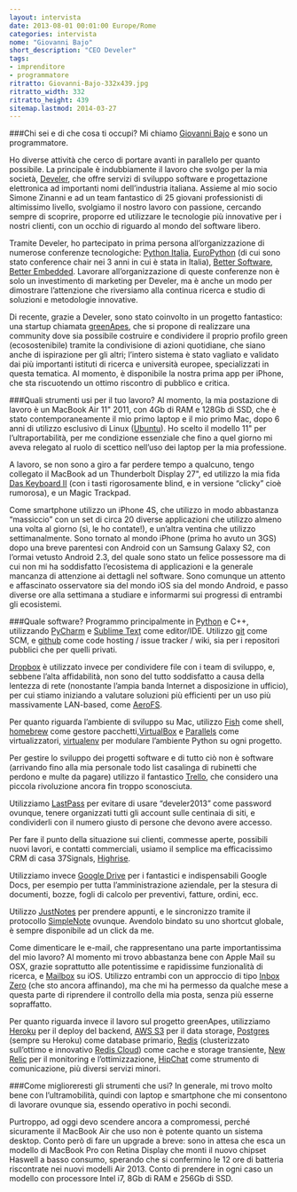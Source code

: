 ```yaml
---
layout: intervista
date: 2013-08-01 00:01:00 Europe/Rome
categories: intervista
nome: "Giovanni Bajo"
short_description: "CEO Develer"
tags:
- imprenditore
- programmatore
ritratto: Giovanni-Bajo-332x439.jpg
ritratto_width: 332
ritratto_height: 439
sitemap.lastmod: 2014-03-27
---
```

###Chi sei e di che cosa ti occupi?
Mi chiamo [Giovanni Bajo][1] e sono un programmatore.

Ho diverse attività che cerco di portare avanti in parallelo per quanto possibile. La principale è indubbiamente il lavoro che svolgo per la mia società, [Develer][2], che offre servizi di sviluppo software e progettazione elettronica ad importanti nomi dell’industria italiana. Assieme al mio socio Simone Zinanni e ad un team fantastico di 25 giovani professionisti di altimissimo livello, svolgiamo il nostro lavoro con passione, cercando sempre di scoprire, proporre ed utilizzare le tecnologie più innovative per i nostri clienti, con un occhio di riguardo al mondo del software libero.

Tramite Develer, ho partecipato in prima persona all’organizzazione di numerose conferenze tecnologiche: [Python Italia][3], [EuroPython][4] (di cui sono stato conference chair nei 3 anni in cui è stata in Italia), [Better Software][5], [Better Embedded][6]. Lavorare all’organizzazione di queste conferenze non è solo un investimento di marketing per Develer, ma è anche un modo per dimostrare l’attenzione che riversiamo alla continua ricerca e studio di soluzioni e metodologie innovative.

Di recente, grazie a Develer, sono stato coinvolto in un progetto fantastico: una startup chiamata [greenApes][7], che si propone di realizzare una community dove sia possibile costruire e condividere il proprio profilo green (ecosostenibile) tramite la condivisione di azioni quotidiane, che siano anche di ispirazione per gli altri; l’intero sistema è stato vagliato e validato dai più importanti istituti di ricerca e università europee, specializzati in questa tematica. Al momento, è disponibile la nostra prima app per iPhone, che sta riscuotendo un ottimo riscontro di pubblico e critica.

###Quali strumenti usi per il tuo lavoro?
Al momento, la mia postazione di lavoro è un MacBook Air 11" 2011, con 4Gb di RAM e 128Gb di SSD, che è stato contemporaneamente il mio primo laptop e il mio primo Mac, dopo 6 anni di utilizzo esclusivo di Linux ([Ubuntu][ubuntu]). Ho scelto il modello 11" per l’ultraportabilità, per me condizione essenziale che fino a quel giorno mi aveva relegato al ruolo di scettico nell’uso dei laptop per la mia professione.

A lavoro, se non sono a giro a far perdere tempo a qualcuno, tengo collegato il MacBook ad un Thunderbolt Display 27", ed utilizzo la mia fida [Das Keyboard II][8] (con i tasti rigorosamente blind, e in versione “clicky” cioè rumorosa), e un Magic Trackpad.

Come smartphone utilizzo un iPhone 4S, che utilizzo in modo abbastanza “massiccio” con un set di circa 20 diverse applicazioni che utilizzo almeno una volta al giorno (sì, le ho contate!), e un’altra ventina che utilizzo settimanalmente. Sono tornato al mondo iPhone (prima ho avuto un 3GS) dopo una breve parentesi con Android con un Samsung Galaxy S2, con l’ormai vetusto Android 2.3, del quale sono stato un felice possessore ma di cui non mi ha soddisfatto l’ecosistema di applicazioni e la generale mancanza di attenzione ai dettagli nel software. Sono comunque un attento e affascinato osservatore sia del mondo iOS sia del mondo Android, e passo diverse ore alla settimana a studiare e informarmi sui progressi di entrambi gli ecosistemi.

###Quale software?
Programmo principalmente in [Python][python] e C++, utilizzando [PyCharm][pycharm] e [Sublime Text][st] come editor/IDE. Utilizzo [git][git] come SCM, e [github][github] come code hosting / issue tracker / wiki, sia per i repositori pubblici che per quelli privati.

[Dropbox][Dropbox] è utilizzato invece per condividere file con i team di sviluppo, e, sebbene l’alta affidabilità, non sono del tutto soddisfatto a causa della lentezza di rete (nonostante l’ampia banda Internet a disposizione in ufficio), per cui stiamo iniziando a valutare soluzioni più efficienti per un uso più massivamente LAN-based, come [AeroFS][aerofs].

Per quanto riguarda l’ambiente di sviluppo su Mac, utilizzo [Fish][fish] come shell, [homebrew][homebrew] come gestore pacchetti,[VirtualBox][virtualbox] e [Parallels][parallels] come virtualizzatori, [virtualenv][virtualenv] per modulare l’ambiente Python su ogni progetto.

Per gestire lo sviluppo dei progetti software e di tutto ciò non è software (arrivando fino alla mia personale todo list casalinga di rubinetti che perdono e multe da pagare) utilizzo il fantastico [Trello][trello], che considero una piccola rivoluzione ancora fin troppo sconosciuta.

Utilizziamo [LastPass][lastpass] per evitare di usare “develer2013” come password ovunque, tenere organizzati tutti gli account sulle centinaia di siti, e condividerli con il numero giusto di persone che devono avere accesso.

Per fare il punto della situazione sui clienti, commesse aperte, possibili nuovi lavori, e contatti commerciali, usiamo il semplice ma efficacissimo CRM di casa 37Signals, [Highrise][highrise].

Utilizziamo invece [Google Drive][gdrive] per i fantastici e indispensabili Google Docs, per esempio per tutta l’amministrazione aziendale, per la stesura di documenti, bozze, fogli di calcolo per preventivi, fatture, ordini, ecc.

Utilizzo [JustNotes][justnotes] per prendere appunti, e le sincronizzo tramite il protocollo [SimpleNote][simplenote] ovunque. Avendolo bindato su uno shortcut globale, è sempre disponibile ad un click da me.

Come dimenticare le e-mail, che rappresentano una parte importantissima del mio lavoro? Al momento mi trovo abbastanza bene con Apple Mail su OSX, grazie soprattutto alle potentissime e rapidissime funzionalità di ricerca, e [Mailbox][mailbox] su iOS. Utilizzo entrambi con un approccio di tipo [Inbox Zero][inboxzero] (che sto ancora affinando), ma che mi ha permesso da qualche mese a questa parte di riprendere il controllo della mia posta, senza più esserne sopraffatto.

Per quanto riguarda invece il lavoro sul progetto greenApes, utilizziamo [Heroku][heroku] per il deploy del backend, [AWS S3][s3] per il data storage, [Postgres][herokupostgres] (sempre su Heroku) come database primario, [Redis][redis] (clusterizzato sull’ottimo e innovativo [Redis Cloud][rediscloud]) come cache e storage transiente, [New Relic][newrelic] per il monitoring e l’ottimizzazione, [HipChat][hipchat] come strumento di comunicazione, più diversi servizi minori.

###Come miglioreresti gli strumenti che usi?
In generale, mi trovo molto bene con l’ultramobilità, quindi con laptop e smartphone che mi consentono di lavorare ovunque sia, essendo operativo in pochi secondi.

Purtroppo, ad oggi devo scendere ancora a compromessi, perché sicuramente il MacBook Air che uso non è potente quanto un sistema desktop. Conto però di fare un upgrade a breve: sono in attesa che esca un modello di MacBook Pro con Retina Display che monti il nuovo chipset Haswell a basso consumo, sperando che si confermino le 12 ore di batteria riscontrate nei nuovi modelli Air 2013. Conto di prendere in ogni caso un modello con processore Intel i7, 8Gb di RAM e 256Gb di SSD.


[1]: http://giovanni.bajo.it "Blog di Giovanni Bajo"
[2]: http://www.develer.com "Develer"
[3]: http://www.pycon.it "PyCon Italia"
[4]: http://europython.eu "EuroPython"
[5]: http://www.bettersoftware.it "Better software"
[6]: http://www.betterembedded.it "Better embedded"
[7]: http://www.greenapes.com "greenApes: You are not alone in the jungle."
[8]: http://www.daskeyboard.com "Das Keyboard: Mechanical keyboard."
[aerofs]: https://aerofs.com "AeroFS: Private file sync & share, made easy."
[Dropbox]: http://dropbox.com/ "Dropbox: I tuoi file sempre con te."
[fish]: http://fishshell.com "Fish shell: Finally, a command line shell for the 90s."
[gdrive]: https://drive.google.com "Google Drive"
[git]: http://git-scm.com "git: --distributed-even-if-your-workflow-isnt"
[github]: https://github.com "GitHub: Powerful collaboration, code review, and code management for open source and private projects."
[heroku]: https://www.heroku.com "Heroku: Deliver apps, the right way."
[herokupostgres]: https://postgres.heroku.com "HerokuPostgres: Postgres as a Service on AWS."
[highrise]: http://highrisehq.com
[hipchat]: https://www.hipchat.com "HipChat: Group chat and IM built for teams."
[homebrew]: http://brew.sh "Homebrew: The missing package manager for OS X."
[inboxzero]: http://www.slideshare.net/merlinmann/inbox-zero-actionbased-email "Slideshare: Inbox Zero, action based email."
[justnotes]: http://selfcoded.com/justnotes "JustNotes: A simple, beautiful and powerful notes app for OS X."
[lastpass]: https://lastpass.com "LastPass: the last pass you'll have to remember."
[mailbox]: http://www.mailboxapp.com "Mailbox app: Put email in its place."
[newrelic]: http://newrelic.com "New Relic: A Developer’s Best Friend."
[parallels]: http://www.parallels.com "Parallels: Soluzioni per automazione e virtualizzazione."
[pycharm]: http://www.jetbrains.com/pycharm/ "PyCharm: Powerful Python and Django IDE."
[python]: http://www.python.org "Python programming language"
[redis]: http://redis.io "Redis is an open source, BSD licensed, advanced key-value store."
[rediscloud]: http://redis-cloud.com "Redis Cloud: Enterprise-Class Redis Hosting for Developers."
[s3]: http://aws.amazon.com/s3/ "Amazon S3: Cloud computing storage."
[simplenote]: http://simplenote.com "Simplenote: The simplest way to keep notes."
[st]: http://www.sublimetext.com/ "Sublime Text is a sophisticated text editor for code, markup and prose."
[trello]: https://trello.com "Trello: Organize anything, together."
[ubuntu]: http://www.ubuntu.com "Ubuntu: The world's most popular free OS."
[virtualbox]: https://www.virtualbox.org
[virtualenv]: https://pypi.python.org/pypi/virtualenv "virtualenv: Virtual Python Environment builder."
